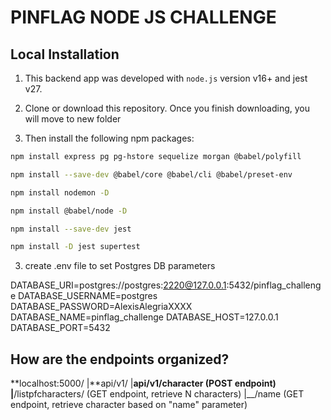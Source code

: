 # PINFLAG NODE JS CHALLENGE

## Local Installation

1. This backend app was developed with `node.js` version v16+ and jest v27.

2. Clone or download this repository. Once you finish downloading, you will move to new folder

3. Then install the following npm packages:

```sh
npm install express pg pg-hstore sequelize morgan @babel/polyfill

npm install --save-dev @babel/core @babel/cli @babel/preset-env

npm install nodemon -D

npm install @babel/node -D

npm install --save-dev jest

npm install -D jest supertest
```

3. create .env file to set Postgres DB parameters

DATABASE_URI=postgres://postgres:2220@127.0.0.1:5432/pinflag_challenge
DATABASE_USERNAME=postgres
DATABASE_PASSWORD=AlexisAlegriaXXXX
DATABASE_NAME=pinflag_challenge
DATABASE_HOST=127.0.0.1
DATABASE_PORT=5432

## How are the endpoints organized?

**localhost:5000/
|**api/v1/
|**api/v1/character (POST endpoint)
|**/listpfcharacters/ (GET endpoint, retrieve N characters)
|\_\_/name (GET endpoint, retrieve character based on "name" parameter)
